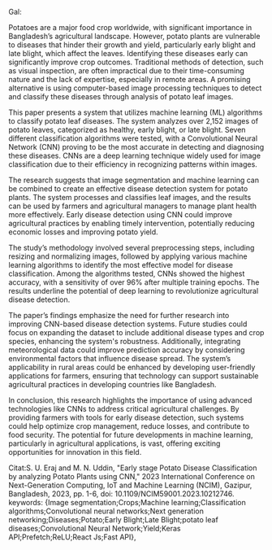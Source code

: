 Gal:

Potatoes are a major food crop worldwide, with significant importance in Bangladesh’s agricultural landscape. However, potato plants are vulnerable to diseases that hinder their growth and yield, particularly early blight and late blight, which affect the leaves. Identifying these diseases early can significantly improve crop outcomes. Traditional methods of detection, such as visual inspection, are often impractical due to their time-consuming nature and the lack of expertise, especially in remote areas. A promising alternative is using computer-based image processing techniques to detect and classify these diseases through analysis of potato leaf images.

This paper presents a system that utilizes machine learning (ML) algorithms to classify potato leaf diseases. The system analyzes over 2,152 images of potato leaves, categorized as healthy, early blight, or late blight. Seven different classification algorithms were tested, with a Convolutional Neural Network (CNN) proving to be the most accurate in detecting and diagnosing these diseases. CNNs are a deep learning technique widely used for image classification due to their efficiency in recognizing patterns within images.

The research suggests that image segmentation and machine learning can be combined to create an effective disease detection system for potato plants. The system processes and classifies leaf images, and the results can be used by farmers and agricultural managers to manage plant health more effectively. Early disease detection using CNN could improve agricultural practices by enabling timely intervention, potentially reducing economic losses and improving potato yield.

The study’s methodology involved several preprocessing steps, including resizing and normalizing images, followed by applying various machine learning algorithms to identify the most effective model for disease classification. Among the algorithms tested, CNNs showed the highest accuracy, with a sensitivity of over 96% after multiple training epochs. The results underline the potential of deep learning to revolutionize agricultural disease detection.

The paper’s findings emphasize the need for further research into improving CNN-based disease detection systems. Future studies could focus on expanding the dataset to include additional disease types and crop species, enhancing the system's robustness. Additionally, integrating meteorological data could improve prediction accuracy by considering environmental factors that influence disease spread. The system’s applicability in rural areas could be enhanced by developing user-friendly applications for farmers, ensuring that technology can support sustainable agricultural practices in developing countries like Bangladesh.

In conclusion, this research highlights the importance of using advanced technologies like CNNs to address critical agricultural challenges. By providing farmers with tools for early disease detection, such systems could help optimize crop management, reduce losses, and contribute to food security. The potential for future developments in machine learning, particularly in agricultural applications, is vast, offering exciting opportunities for innovation in this field.

Citat:S. U. Eraj and M. N. Uddin, "Early stage Potato Disease Classification by analyzing Potato Plants using CNN," 2023 International Conference on Next-Generation Computing, IoT and Machine Learning (NCIM), Gazipur, Bangladesh, 2023, pp. 1-6, doi: 10.1109/NCIM59001.2023.10212746. keywords: {Image segmentation;Crops;Machine learning;Classification algorithms;Convolutional neural networks;Next generation networking;Diseases;Potato;Early Blight;Late Blight;potato leaf diseases;Convolutional Neural Network;Yield;Keras API;Prefetch;ReLU;React Js;Fast API},

